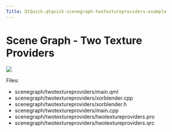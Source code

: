 ```yaml
---
Title: QtQuick.qtquick-scenegraph-twotextureproviders-example
---
```

        
Scene Graph - Two Texture Providers
===================================

<span class="subtitle"></span>
<span id="details"></span>
![](https://developer.ubuntu.com/static/devportal_uploaded/6d4f88f1-1106-4254-a923-0ac1859790fb-api/apps/qml/sdk-15.04.6/qtquick-scenegraph-twotextureproviders-example/images/twotextureproviders-example.jpg)

Files:

-   scenegraph/twotextureproviders/main.qml
-   scenegraph/twotextureproviders/xorblender.cpp
-   scenegraph/twotextureproviders/xorblender.h
-   scenegraph/twotextureproviders/main.cpp
-   scenegraph/twotextureproviders/twotextureproviders.pro
-   scenegraph/twotextureproviders/twotextureproviders.qrc


